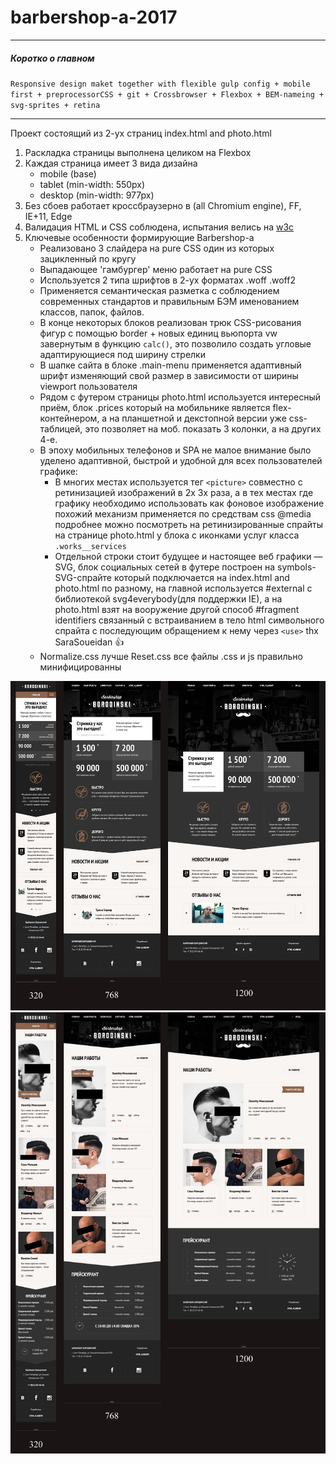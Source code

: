 # barbershop-a-2017

***
##### Коротко о главном
`Responsive design maket together with flexible gulp config + mobile first + preprocessorCSS + git + Crossbrowser + Flexbox + BEM-nameing + svg-sprites + retina`
***

Проект состоящий из 2-ух страниц index.html and photo.html

1. Раскладка страницы выполнена целиком на Flexbox
2. Каждая страница имеет 3 вида дизайна
	* mobile 	(base)
	* tablet 	(min-width: 550px)
	* desktop (min-width: 977px)
3. Без сбоев работает кроссбраузерно в (all Chromium engine), FF, IE+11, Edge
4. Валидация HTML и CSS соблюдена, испытания велись на [w3c](https://validator.w3.org/nu/ 'Перейти в этом окне')
5. Ключевые особенности формирующие Barbershop-a
	* Реализовано 3 слайдера на pure CSS один из которых зацикленный по кругу
	* Выпадающее 'гамбургер' меню работает на pure CSS
	* Используется 2 типа шрифтов в 2-ух форматах .woff .woff2
	* Применяется семантическая разметка с соблюдением современных стандартов и правильным БЭМ именованием классов, папок, файлов.
	* В конце некоторых блоков реализован трюк CSS-рисования фигур с помощью border + новых единиц вьюпорта vw завернутым в функцию `calc()`, это позволило создать угловые адаптирующиеся под ширину стрелки
	* В шапке сайта в блоке .main-menu применяется адаптивный шрифт изменяющий свой размер в зависимости от ширины viewport пользователя
	* Рядом с футером страницы photo.html используется интересный приём, блок .prices который на мобильнике является flex-контейнером, а на планшетной и декстопной версии уже css-таблицей, это позволяет на моб. показать 3 колонки, а на других 4-е.
	* В эпоху мобильных телефонов и SPA не малое внимание было уделено адаптивной, быстрой и удобной для всех пользователей графике:
		* В многих местах используется тег `<picture>` совместно с ретинизацией изображений в 2x 3x раза, а в тех местах где графику необходимо использовать как фоновое изображение похожий механизм применяется по средствам css @media подробнее можно посмотреть на ретинизированные спрайты на странице photo.html у блока с иконками услуг класса `.works__services`
		* Отдельной строки стоит будущее и настоящее веб графики — SVG, блок социальных сетей в футере построен на symbols-SVG-спрайте который подключается на index.html and photo.html по разному, на главной используется #external с библиотекой svg4everybody(для поддержки IE), а на photo.html взят на вооружение другой способ #fragment identifiers связанный с встраиванием в тело html символьного спрайта с последующим обращением к нему через `<use>` thx SaraSoueidan :thumbsup:
	* Normalize.css лучше Reset.css все файлы .css и js правильно минифицированны

![maket-image1](https://github.com/Oxenz/barbershop-a-2017/blob/master/img/pre/all-size-index.jpg "Часть макета главной страницы index.html")
![maket-image2](https://github.com/Oxenz/barbershop-a-2017/blob/master/img/pre/all-size-photo.jpg "Часть макета второстепенной страницы photo.html")
